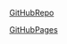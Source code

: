 
[GitHubRepo](https://github.com/RUBYsimpleMAN/ghaphing-on-react-ts-d3)

[GitHubPages](https://rubysimpleman.github.io/ghaphing-on-react-ts-d3/)
